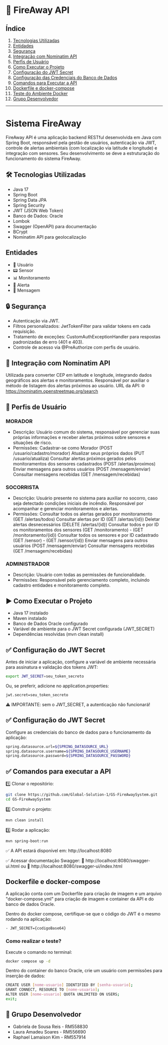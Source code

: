 # 🚨 FireAway API

## Índice

1. [Tecnologias Utilizadas](#-tecnologias-utilizadas)  
2. [Entidades](#entidades)  
3. [Segurança](#-segurança)  
4. [Integração com Nominatim API](#-integração-com-nominatim-api)  
5. [Perfis de Usuário](#-perfis-de-usuário)  
6. [Como Executar o Projeto](#▶️-como-executar-o-projeto)  
7. [Configuração do JWT Secret](#✅-configuração-do-jwt-secret)  
8. [Configuração das Credenciais do Banco de Dados](#✅-configuração-das-credenciais-do-banco-de-dados)  
9. [Comandos para Executar a API](#✅-comandos-para-executar-a-api)  
10. [Dockerfile e docker-compose](#dockerfile-e-docker-compose)  
11. [Teste do Ambiente Docker](#como-realizar-o-teste)  
12. [Grupo Desenvolvedor](#-grupo-desenvolvedor)

---

# Sistema FireAway
FireAway API é uma aplicação backend RESTful desenvolvida em Java com Spring Boot, responsável pela gestão de usuários, autenticação via JWT, 
controle de alertas ambientais (com localização via latitude e longitude) e integração com sensores. Seu desenvolvimento se deve a estruturação
do funcionamento do sistema FireAway.


## 🛠️ Tecnologias Utilizadas

- Java 17
- Spring Boot
- Spring Data JPA
- Spring Security
- JWT (JSON Web Token)
- Banco de Dados: Oracle
- Lombok
- Swagger (OpenAPI) para documentação
- BCrypt
- Nominatim API para geolocalização


## Entidades
- 👤 Usuário
- 📟 Sensor
- 📊 Monitoramento
- 🚨 Alerta
- 💬 Mensagem

## 🔒 Segurança

- Autenticação via JWT.
- Filtros personalizados: JwtTokenFilter para validar tokens em cada requisição.
- Tratamento de exceções: CustomAuthExceptionHandler para respostas padronizadas de erro (401 e 403).
- Controle de acesso via @PreAuthorize com perfis de usuário.

## 📡 Integração com Nominatim API
Utilizada para converter CEP em latitude e longitude, integrando dados geográficos aos alertas e monitoramentos. Responsável por auxiliar o método 
de listagem dos alertas próximos ao usuário.
URL da API:
🌐 https://nominatim.openstreetmap.org/search


## 👥 Perfis de Usuário

### MORADOR
- Descrição: Usuário comum do sistema, responsável por gerenciar suas próprias informações e receber alertas próximos sobre sensores e situações de risco.
- Permissões:
Cadastrar-se como Morador (POST /usuario/cadastro/morador)
Atualizar seus próprios dados (PUT /usuario/atualiza)
Consultar alertas próximos gerados pelos monitoramentos dos sensores cadastrados (POST /alertas/proximos)
Enviar mensagens para outros usuários (POST /mensagem/enviar)
Consultar mensagens recebidas (GET /mensagem/recebidas)

### SOCORRISTA
- Descrição: Usuário presente no sistema para auxiliar no socorro, caso seja detectado condições iniciais de incêndio. Responsável por acompanhar e gerenciar monitoramentos e alertas.
- Permissões:
Consultar todos os alertas gerados por monitoramento (GET /alertas/todos)
Consultar alertas por ID (GET /alertas/{id})
Deletar alertas desnecessários (DELETE /alertas/{id})
Consultar todos e por ID os monitoramentos dos sensores (GET /monitoramento) - (GET /monitoramento/{id})
Consultar todos os sensores e por ID cadastrado (GET /sensor) - (GET /sensor/{id})
Enviar mensagens para outros usuários (POST /mensagem/enviar)
Consultar mensagens recebidas (GET /mensagem/recebidas)

### ADMINISTRADOR
- Descrição: Usuário com todas as permissões de funcionalidade. 
- Permissões: Responsável pelo gerenciamento completo, incluindo cadastro entidades e monitoramento completo.


## ▶️ Como Executar o Projeto
- Java 17 instalado
- Maven instalado
- Banco de Dados Oracle configurado
- Variável de ambiente para o JWT Secret configurada (JWT_SECRET)
- Dependências resolvidas (mvn clean install)


## ✅ Configuração do JWT Secret

Antes de iniciar a aplicação, configure a variável de ambiente necessária para assinatura e validação dos tokens JWT:
```bash
export JWT_SECRET=seu_token_secreto
```

Ou, se preferir, adicione no application.properties:
```bash
jwt.secret=seu_token_secreto
```
⚠️ IMPORTANTE: sem o JWT_SECRET, a autenticação não funcionará!

## ✅ Configuração do JWT Secret
Configure as credenciais do banco de dados para o funcionamento da aplicação:

```bash
spring.datasource.url=${SPRING_DATASOURCE_URL}
spring.datasource.username=${SPRING_DATASOURCE_USERNAME}
spring.datasource.password=${SPRING_DATASOURCE_PASSWORD}
```

## ✅ Comandos para executar a API

1️⃣ Clonar o repositório:
```bash
git clone https://github.com/Global-Solution-1/GS-FireAwaySystem.git
cd GS-FireAwaySystem
```

2️⃣ Construir o projeto:
```bash
mvn clean install
```

3️⃣ Rodar a aplicação:
```bash
mvn spring-boot:run
```
✅ A API estará disponível em:
http://localhost:8080

✅ Acessar documentação Swagger:
📖 http://localhost:8080/swagger-ui.html
ou
📖 http://localhost:8080/swagger-ui/index.html


## Dockerfile e docker-compose

A aplicação conta com um Dockerfile para criação de imagem e um arquivo "docker-compose.yml" para criação de imagem e container
da API e do banco de dados Oracle.

Dentro do docker compose, certifique-se que o código do JWT é o mesmo rodando na aplicação:
```bash
- JWT_SECRET={codigoBase64}
```


### Como realizar o teste?
Execute o comando no terminal:
```bash
docker compose up -d
```

Dentro do container do banco Oracle, crie um usuário com permissões para inserção de dados:
```bash
CREATE USER [nome-usuario] IDENTIFIED BY [senha-usuario];
GRANT CONNECT, RESOURCE TO [nome-usuario];
ALTER USER [nome-usuario] QUOTA UNLIMITED ON USERS;
exit;
```


## 👥 Grupo Desenvolvedor
- Gabriela de Sousa Reis - RM558830
- Laura Amadeu Soares - RM556690
- Raphael Lamaison Kim - RM557914

